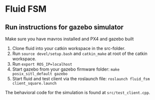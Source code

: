 # Fluid FSM

## Run instructions for gazebo simulator

Make sure you have mavros installed and PX4 and gazebo built 

1. Clone fluid into your catkin workspace in the src-folder.
2. Run `source devel/setup.bash` and `catkin_make` at root of the catkin workspace.
3. Run `export ROS_IP=localhost`
4. Start gazebo from your gazebo firmware folder: `make posix_sitl_default gazebo`
5. Start fluid and test client via the roslaunch file: `roslaunch fluid_fsm client_square.launch`

The behavioral code for the simulation is found at `src/test_client.cpp`.


